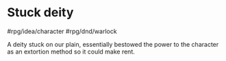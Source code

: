 # Stuck deity
#rpg/idea/character #rpg/dnd/warlock

A deity stuck on our plain, essentially bestowed the power to the character as an extortion method so it could make rent.